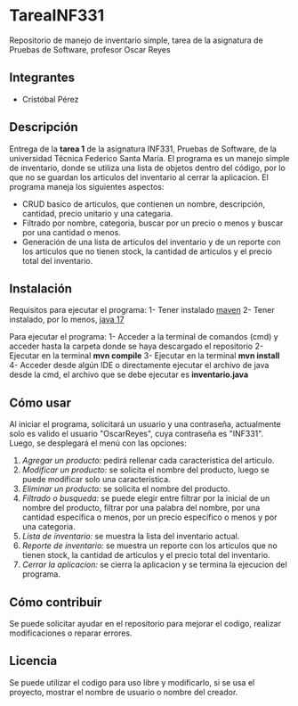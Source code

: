 # TareaINF331
Repositorio de manejo de inventario simple, tarea de la asignatura de Pruebas de Software, profesor Oscar Reyes

## Integrantes
- Cristóbal Pérez

## Descripción
Entrega de la **tarea 1** de la asignatura INF331, Pruebas de Software, de la universidad Técnica Federico Santa María. El programa es un manejo simple de inventario, donde se utiliza una lista de objetos dentro del código, por lo que no se guardan los articulos del inventario al cerrar la aplicacion. El programa maneja los siguientes aspectos:
- CRUD basico de articulos, que contienen un nombre, descripción, cantidad, precio unitario y una categaria.
- Filtrado por nombre, categoria, buscar por un precio o menos y buscar por una cantidad o menos.
- Generación de una lista de articulos del inventario y de un reporte con los articulos que no tienen stock, la cantidad de articulos y el precio total del inventario.

## Instalación
Requisitos para ejecutar el programa:
1- Tener instalado [maven](https://maven.apache.org/download.cgi)
2- Tener instalado, por lo menos, [java 17](https://www.oracle.com/java/technologies/javase/jdk17-archive-downloads.html)

Para ejecutar el programa:
1- Acceder a la terminal de comandos (cmd) y acceder hasta la carpeta donde se haya descargado el repositorio
2- Ejecutar en la terminal **mvn compile**
3- Ejecutar en la terminal **mvn install**
4- Acceder desde algún IDE o directamente ejecutar el archivo de java desde la cmd, el archivo que se debe ejecutar es **inventario.java**

## Cómo usar
Al iniciar el programa, solicitará un usuario y una contraseña, actualmente solo es valido el usuario "OscarReyes", cuya contraseña es "INF331". Luego, se desplegará el menú con las opciones:
1. *Agregar un producto:* pedirá rellenar cada caracteristica del articulo.
2. *Modificar un producto:* se solicita el nombre del producto, luego se puede modificar solo una caracteristica.
3. *Eliminar un producto:* se solicita el nombre del producto.
4. *Filtrado o busqueda:* se puede elegir entre filtrar por la inicial de un nombre del producto, filtrar por una palabra del nombre, por una cantidad especifica o menos, por un precio especifico o menos y por una categoria.
5. *Lista de inventario:* se muestra la lista del inventario actual.
6. *Reporte de inventario:* se muestra un reporte con los articulos que no tienen stock, la cantidad de articulos y el precio total del inventario.
7. *Cerrar la aplicacion:* se cierra la aplicacion y se termina la ejecucion del programa.

## Cómo contribuir
Se puede solicitar ayudar en el repositorio para mejorar el codigo, realizar modificaciones o reparar errores.

## Licencia
Se puede utilizar el codigo para uso libre y modificarlo, si se usa el proyecto, mostrar el nombre de usuario o nombre del creador.
